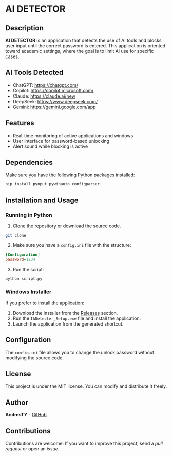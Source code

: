 # AI DETECTOR

## Description

**AI DETECTOR** is an application that detects the use of AI tools and blocks user input until the correct password is entered. This application is oriented toward academic settings, where the goal is to limit AI use for specific cases.

## AI Tools Detected

- ChatGPT: https://chatgpt.com/
- Copilot: https://copilot.microsoft.com/
- Claude: https://claude.ai/new
- DeepSeek: https://www.deepseek.com/
- Gemini: https://gemini.google.com/app

## Features

- Real-time monitoring of active applications and windows
- User interface for password-based unlocking
- Alert sound while blocking is active

## Dependencies

Make sure you have the following Python packages installed:
```bash
pip install pynput pywinauto configparser
```

## Installation and Usage

### Running in Python

1. Clone the repository or download the source code.

```bash
git clone
```

2. Make sure you have a `config.ini` file with the structure:

```ini
[Configuration]
password=1234
```

3. Run the script:

```bash
python script.py
```

### Windows Installer

If you prefer to install the application:

1. Download the installer from the [Releases](https://github.com/tu_usuario/tu_repositorio/releases) section.
2. Run the `IADetecter_Setup.exe` file and install the application.
3. Launch the application from the generated shortcut.

## Configuration

The `config.ini` file allows you to change the unlock password without modifying the source code.

## License

This project is under the MIT license. You can modify and distribute it freely.

## Author

**AndresTY** - [GitHub](https://github.com/AndresTY)

## Contributions

Contributions are welcome. If you want to improve this project, send a *pull request* or open an *issue*.